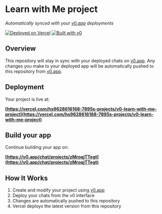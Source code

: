 # Learn with Me project

*Automatically synced with your [v0.app](https://v0.app) deployments*

[![Deployed on Vercel](https://img.shields.io/badge/Deployed%20on-Vercel-black?style=for-the-badge&logo=vercel)](https://vercel.com/hs9628616168-7895s-projects/v0-learn-with-me-project)
[![Built with v0](https://img.shields.io/badge/Built%20with-v0.app-black?style=for-the-badge)](https://v0.app/chat/projects/zMroqjTTegt)

## Overview

This repository will stay in sync with your deployed chats on [v0.app](https://v0.app).
Any changes you make to your deployed app will be automatically pushed to this repository from [v0.app](https://v0.app).

## Deployment

Your project is live at:

**[https://vercel.com/hs9628616168-7895s-projects/v0-learn-with-me-project](https://vercel.com/hs9628616168-7895s-projects/v0-learn-with-me-project)**

## Build your app

Continue building your app on:

**[https://v0.app/chat/projects/zMroqjTTegt](https://v0.app/chat/projects/zMroqjTTegt)**

## How It Works

1. Create and modify your project using [v0.app](https://v0.app)
2. Deploy your chats from the v0 interface
3. Changes are automatically pushed to this repository
4. Vercel deploys the latest version from this repository